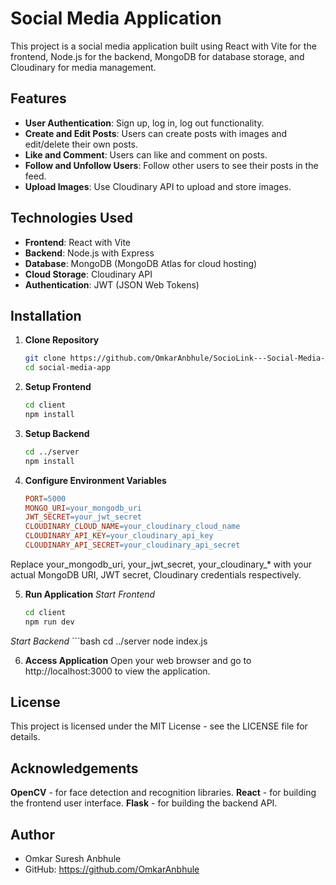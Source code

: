 # Social Media Application

This project is a social media application built using React with Vite for the frontend, Node.js for the backend, MongoDB for database storage, and Cloudinary for media management.

## Features

- **User Authentication**: Sign up, log in, log out functionality.
- **Create and Edit Posts**: Users can create posts with images and edit/delete their own posts.
- **Like and Comment**: Users can like and comment on posts.
- **Follow and Unfollow Users**: Follow other users to see their posts in the feed.
- **Upload Images**: Use Cloudinary API to upload and store images.

## Technologies Used

- **Frontend**: React with Vite
- **Backend**: Node.js with Express
- **Database**: MongoDB (MongoDB Atlas for cloud hosting)
- **Cloud Storage**: Cloudinary API
- **Authentication**: JWT (JSON Web Tokens)

## Installation

1. **Clone Repository**

   ```bash
   git clone https://github.com/OmkarAnbhule/SocioLink---Social-Media-Application.git
   cd social-media-app
2. **Setup Frontend**
   ```bash
   cd client
   npm install

3. **Setup Backend**
   ```bash
   cd ../server
   npm install
   
4. **Configure Environment Variables**
   ```makefile
   PORT=5000
   MONGO_URI=your_mongodb_uri
   JWT_SECRET=your_jwt_secret
   CLOUDINARY_CLOUD_NAME=your_cloudinary_cloud_name
   CLOUDINARY_API_KEY=your_cloudinary_api_key
   CLOUDINARY_API_SECRET=your_cloudinary_api_secret
Replace your_mongodb_uri, your_jwt_secret, your_cloudinary_* with your actual MongoDB URI, JWT secret, Cloudinary credentials respectively.

5. **Run Application**
   *Start Frontend*
      ```bash
      cd client
      npm run dev
  
  *Start Backend*
    ```bash
    cd ../server
    node index.js

6. **Access Application**
  Open your web browser and go to http://localhost:3000 to view the application.

## License
  This project is licensed under the MIT License - see the LICENSE file for details.

## Acknowledgements
**OpenCV** - for face detection and recognition libraries.
**React** - for building the frontend user interface.
**Flask** - for building the backend API.
## Author
 - Omkar Suresh Anbhule
 - GitHub: https://github.com/OmkarAnbhule
   

